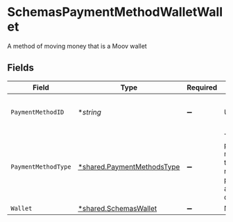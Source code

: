 # SchemasPaymentMethodWalletWallet

A method of moving money that is a Moov wallet


## Fields

| Field                                                                     | Type                                                                      | Required                                                                  | Description                                                               | Example                                                                   |
| ------------------------------------------------------------------------- | ------------------------------------------------------------------------- | ------------------------------------------------------------------------- | ------------------------------------------------------------------------- | ------------------------------------------------------------------------- |
| `PaymentMethodID`                                                         | **string*                                                                 | :heavy_minus_sign:                                                        | UUID v4                                                                   | ec7e1848-dc80-4ab0-8827-dd7fc0737b43                                      |
| `PaymentMethodType`                                                       | [*shared.PaymentMethodsType](../../models/shared/paymentmethodstype.md)   | :heavy_minus_sign:                                                        | The payment method type that represents a payment rail and directionality |                                                                           |
| `Wallet`                                                                  | [*shared.SchemasWallet](../../models/shared/schemaswallet.md)             | :heavy_minus_sign:                                                        | N/A                                                                       |                                                                           |